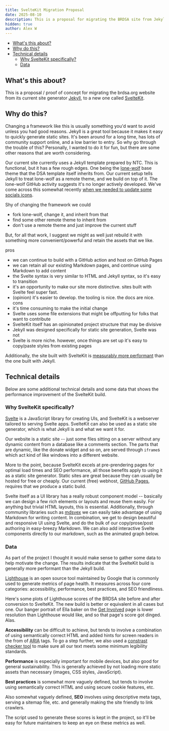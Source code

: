 ```yaml
---
title: SvelteKit Migration Proposal
date: 2025-08-10
description: This is a proposal for migrating the BRDSA site from Jekyll to SvelteKit.
hidden: true
author: Alex W
---
```


<script>
    import LightHouseScores from '$lib/components/LightHouseScores.svelte'
</script>

- [What's this about?](#whats-this-about)
- [Why do this?](#why-do-this)
- [Technical details](#technical-details)
  - [Why SvelteKit specifically?](#why-sveltekit-specifically)
  - [Data](#data)

## What's this about?

This is a proposal / proof of concept for migrating the brdsa.org website from its current site generator [Jekyll](https://jekyllrb.com/), to a new one called [SvelteKit](https://svelte.dev/docs/kit/introduction#What-is-SvelteKit).

## Why do this?

Changing a framework like this is usually something you'd want to avoid unless you had good reasons. Jekyll is a great tool because it makes it easy to quickly generate static sites. It's been around for a long time, has lots of community support online, and a low barrier to entry. So why go through the trouble of this? Personally, I wanted to do it for fun, but there are some other reasons that are worth considering.

Our current site currently uses a Jekyll template prepared by NTC. This is functional, but it has a few rough edges. One being the [lone-wolf](https://github.com/manid2/lone-wolf-theme) base theme that the DSA template itself inherits from. Our current setup tells Jekyll to treat lone-wolf as a remote theme, and we build on top of it. The lone-wolf GitHub activity suggests it's no longer actively developed. We've come across this somewhat recently [when we needed to update some socials icons](https://github.com/dsa-ntc/brdsa.github.io/pull/15).

Shy of changing the framework we could 
- fork lone-wolf, change it, and inherit from that
- find some other remote theme to inherit from
- don't use a remote theme and just improve the current stuff

But, for all that work, I suggest we might as well just rebuild it with something more convenient/powerful and retain the assets that we like. 

pros 
- we can continue to build with a GitHub action and host on GitHub Pages
- we can retain all our existing Markdown pages, and continue using Markdown to add content 
- the Svelte syntax is very similar to HTML and Jekyll syntax, so it's easy to transition
- it's an opportunity to make our site more distinctive. sites built with Svelte feel super fast.
- (opinion) it's easier to develop. the tooling is nice. the docs are nice.
cons
- it's time consuming to make the initial change
- Svelte uses some file extensions that might be offputting for folks that want to contribute
- SvelteKit itself has an opinionated project structure that may be divisive 
- Jekyll was designed specifically for static site generation, Svelte was not
- Svelte is more niche. however, once things are set up it's easy to copy/paste styles from existing pages

Additionally, the site built with SvelteKit is [measurably more performant](#data) than the one built with Jekyll.

## Technical details

Below are some additional technical details and some data that shows the performance improvement of the SvelteKit build.

### Why SvelteKit specifically? 

[Svelte](https://svelte.dev/docs/svelte/overview) is a JavaScript library for creating UIs, and SvelteKit is a webserver tailored to serving Svelte apps.
SvelteKit can also be used as a static site generator, which is what Jekyll is and what we want it for. 

Our website is a static site -- just some files sitting on a server without any dynamic content from a database like a comments section. The parts that are dynamic, like the donate widget and so on, are served through <code>iframe</code>s which act kind of like windows into a different website.

More to the point, because SvelteKit excels at pre-prendering pages for optimal load times and SEO performance, all those benefits apply to using it as a static site generator. Static sites are great because they can usually be hosted for free or cheaply. Our current (free) webhost, [GitHub Pages](https://docs.github.com/en/pages/getting-started-with-github-pages/what-is-github-pages), requires that we produce a static build. 

Svelte itself as a UI library has a really robust component model -- basically we can design a few rich elements or layouts and reuse them easily. For anything but trivial HTML layouts, this is essential. Additionally, through community libraries such as [mdsvex](https://mdsvex.pngwn.io/) we can easily take advantage of using Markdown for writing content. In combination, we get to design beautiful and responsive UI using Svelte, and do the bulk of our copy/prose/post authoring in easy-breezy Markdown. We can also add interactive Svelte components directly to our markdown, such as the animated graph below.

### Data

As part of the project I thought it would make sense to gather some data to help motivate the change. The results indicate that the SvelteKit build is generally more performant than the Jekyll build. 

[Lighthouse](https://developer.chrome.com/docs/lighthouse/overview/) is an open source tool maintained by Google that is commonly used to generate metrics of page health. It measures across four core categories: accessibility, performance, best practices, and SEO friendliness. 

Here's some plots of Lighthouse scores of the BRDSA site before and after conversion to SvelteKit. The new build is better or equivalent in all cases but one. Our banger portrait of Ella baker on the [Get Involved](/get-involved) page is lower resolution than Lighthouse would like, and so that page's score got dinged. Alas. 

<LightHouseScores/>

**Accessibility** can be difficult to achieve, but tends to involve a combination of using semantically correct HTML and added hints for screen readers in the from of [ARIA](https://developer.mozilla.org/en-US/docs/Web/Accessibility/ARIA) tags. To go a step further, we also used a [constrast checker tool](https://webaim.org/resources/contrastchecker/) to make sure all our text meets some minimum legibility standards.

**Performance** is especially important for mobile devices, but also good for general sustainability. This is generally achieved by not loading more static assets than necessary (images, CSS styles, JavaScript).

**Best practices** is somewhat more vaguely defined, but tends to involve using semantically correct HTML and using secure cookie features, etc. 

Also somewhat vaguely defined, **SEO** involves using descriptive meta tags, serving a sitemap file, etc. and generally making the site friendly to link crawlers.  

The script used to generate these scores is kept in the project, so it'll be easy for future maintainers to keep an eye on these metrics as well. 
